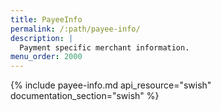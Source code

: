```yaml
---
title: PayeeInfo
permalink: /:path/payee-info/
description: |
  Payment specific merchant information.
menu_order: 2000
---
```


{% include payee-info.md api_resource="swish"
documentation_section="swish" %}
